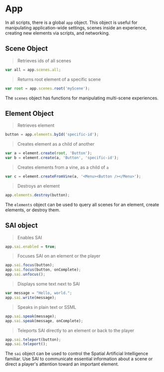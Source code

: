 # App

In all scripts, there is a global `app` object. This object is useful for manipulating application-wide settings, scenes inside an experience, creating new elements via scripts, and networking.

## Scene Object

> Retrieves ids of all scenes

```javascript
var all = app.scenes.all;
```
> Returns root element of a specific scene

```javascript
var root = app.scenes.root('myScene');
```

The `scenes` object has functions for manipulating multi-scene experiences.

## Element Object

> Retrieves element

```javascript
button = app.elements.byId('specific-id');
```

> Creates element as a child of another

```javascript
var a = element.create(root, 'Button');
var b = element.create(a, 'Button', 'specific-id');
```

> Creates elements from a vine, as a child of `a`

```javascript
var c = element.createFromVine(a, '<Menu><Button /></Menu>');
```

> Destroys an element

```javascript
app.elements.destroy(button);
```

The `elements` object can be used to query all scenes for an element, create elements, or destroy them.

## SAI object

> Enables SAI

```javascript
app.sai.enabled = true;
```

> Focuses SAI on an element or the player

```javascript
app.sai.focus(button);
app.sai.focus(button, onComplete);
app.sai.unfocus();
```

> Displays some text next to SAI

```javascript
var message = "Hello, world.";
app.sai.write(message);
```

> Speaks in plain text or SSML

```javascript
app.sai.speak(message);
app.sai.speak(message, onComplete);
```

> Teleports SAI directly to an element or back to the player

```javascript
app.sai.teleport(button);
app.sai.teleport();
```

The `sai` object can be used to control the Spatial Artificial Intelligence familiar. Use SAI to communicate essential information about a scene or direct a player's attention toward an important element.
